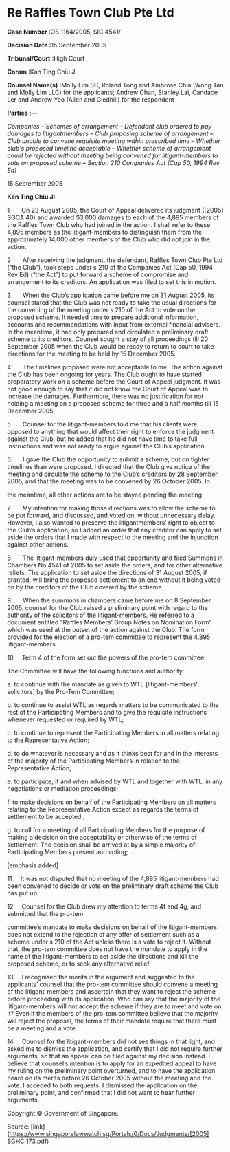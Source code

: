 # Re Raffles Town Club Pte Ltd 



**Case Number** :OS 1164/2005, SIC 4541/ 

**Decision Date** :15 September 2005 

**Tribunal/Court** :High Court 

**Coram** :Kan Ting Chiu J 

**Counsel Name(s)** :Molly Lim SC, Roland Tong and Ambrose Chia (Wong Tan and Molly Lim LLC) for the applicants; Andrew Chan, Stanley Lai, Candace Ler and Andrew Yeo (Allen and Gledhill) for the respondent 

**Parties** :— 

_Companies_ – _Schemes of arrangement_ – _Defendant club ordered to pay damages to litigantmembers_ – _Club proposing scheme of arrangement_ – _Club unable to convene requisite meeting within prescribed time_ – _Whether club's proposed timeline acceptable_ – _Whether scheme of arrangement could be rejected without meeting being convened for litigant-members to vote on proposed scheme_ – _Section 210 Companies Act (Cap 50, 1994 Rev Ed)_ 

15 September 2005 

**Kan Ting Chiu J:** 

1       On 23 August 2005, the Court of Appeal delivered its judgment (<span class="citation">[2005] SGCA 40</span>) and awarded $3,000 damages to each of the 4,895 members of the Raffles Town Club who had joined in the action. I shall refer to these 4,895 members as the litigant-members to distinguish them from the approximately 14,000 other members of the Club who did not join in the action. 

2       After receiving the judgment, the defendant, Raffles Town Club Pte Ltd (“the Club”), took steps under s 210 of the Companies Act (Cap 50, 1994 Rev Ed) (“the Act”) to put forward a scheme of compromise and arrangement to its creditors. An application was filed to set this in motion. 

3       When the Club’s application came before me on 31 August 2005, its counsel stated that the Club was not ready to take the usual directions for the convening of the meeting under s 210 of the Act to vote on the proposed scheme. It needed time to prepare additional information, accounts and recommendations with input from external financial advisers. In the meantime, it had only prepared and circulated a preliminary draft scheme to its creditors. Counsel sought a stay of all proceedings till 20 September 2005 when the Club would be ready to return to court to take directions for the meeting to be held by 15 December 2005. 

4       The timelines proposed were not acceptable to me. The action against the Club has been ongoing for years. The Club ought to have started preparatory work on a scheme before the Court of Appeal judgment. It was not good enough to say that it did not know the Court of Appeal was to increase the damages. Furthermore, there was no justification for not holding a meeting on a proposed scheme for three and a half months till 15 December 2005. 

5       Counsel for the litigant-members told me that his clients were opposed to anything that would affect their right to enforce the judgment against the Club, but he added that he did not have time to take full instructions and was not ready to argue against the Club’s application. 

6       I gave the Club the opportunity to submit a scheme, but on tighter timelines than were proposed. I directed that the Club give notice of the meeting and circulate the scheme to the Club’s creditors by 28 September 2005, and that the meeting was to be convened by 26 October 2005. In 


the meantime, all other actions are to be stayed pending the meeting. 

7       My intention for making those directions was to allow the scheme to be put forward, and discussed, and voted on, without unnecessary delay. However, I also wanted to preserve the litigantmembers’ right to object to the Club’s application, so I added an order that any creditor can apply to set aside the orders that I made with respect to the meeting and the injunction against other actions. 

8       The litigant-members duly used that opportunity and filed Summons in Chambers No 4541 of 2005 to set aside the orders, and for other alternative reliefs. The application to set aside the directions of 31 August 2005, if granted, will bring the proposed settlement to an end without it being voted on by the creditors of the Club covered by the scheme. 

9       When the summons in chambers came before me on 8 September 2005, counsel for the Club raised a preliminary point with regard to the authority of the solicitors of the litigant-members. He referred to a document entitled “Raffles Members’ Group Notes on Nomination Form” which was used at the outset of the action against the Club. The form provided for the election of a pro-tem committee to represent the 4,895 litigant-members. 

10     Term 4 of the form set out the powers of the pro-tem committee: 

 The Committee will have the following functions and authority: 

 a. to continue with the mandate as given to WTL [litigant-members’ solicitors] by the Pro-Tem Committee; 

 b. to continue to assist WTL as regards matters to be communicated to the rest of the Participating Members and to give the requisite instructions whenever requested or required by WTL; 

 c. to continue to represent the Participating Members in all matters relating to the Representative Action; 

 d. to do whatever is necessary and as it thinks best for and in the interests of the majority of the Participating Members in relation to the Representative Action; 

 e. to participate, if and when advised by WTL and together with WTL, in any negotiations or mediation proceedings; 

 f. to make decisions on behalf of the Participating Members on all matters relating to the Representative Action except as regards the terms of settlement to be accepted ; 

 g. to call for a meeting of all Participating Members for the purpose of making a decision on the acceptability or otherwise of the terms of settlement. The decision shall be arrived at by a simple majority of Participating Members present and voting; ... 

 [emphasis added] 

11     It was not disputed that no meeting of the 4,895 litigant-members had been convened to decide or vote on the preliminary draft scheme the Club has put up. 

12     Counsel for the Club drew my attention to terms 4f and 4g, and submitted that the pro-tem 


committee’s mandate to make decisions on behalf of the litigant-members does not extend to the rejection of any offer of settlement such as a scheme under s 210 of the Act unless there is a vote to reject it. Without that, the pro-tem committee does not have the mandate to apply in the name of the litigant-members to set aside the directions and kill the proposed scheme, or to seek any alternative relief. 

13     I recognised the merits in the argument and suggested to the applicants’ counsel that the pro-tem committee should convene a meeting of the litigant-members and ascertain that they want to reject the scheme before proceeding with its application. Who can say that the majority of the litigant-members will not accept the scheme if they are to meet and vote on it? Even if the members of the pro-tem committee believe that the majority will reject the proposal, the terms of their mandate require that there must be a meeting and a vote. 

14     Counsel for the litigant-members did not see things in that light, and asked me to dismiss the application, and certify that I did not require further arguments, so that an appeal can be filed against my decision instead. I believe that counsel’s intention is to apply for an expedited appeal to have my ruling on the preliminary point overturned, and to have the application heard on its merits before 26 October 2005 without the meeting and the vote. I acceded to both requests. I dismissed the application on the preliminary point, and confirmed that I did not want to hear further arguments. 

 Copyright © Government of Singapore. 


Source: [link](https://www.singaporelawwatch.sg/Portals/0/Docs/Judgments/[2005] SGHC 173.pdf)
